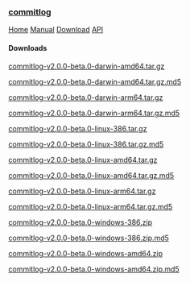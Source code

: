 <!-- meta -->
<title>
    commitlog | downloads
</title>
<meta name="description" content="commits to changelog generator">
<!-- meta end -->

### [commitlog](/)

[Home](/) [Manual](/manual) [Download](/download) [API](/api)

#### Downloads

[commitlog-v2.0.0-beta.0-darwin-amd64.tar.gz]("https://github.com/barelyhuman/commitlog/releases/download/v2.0.0-beta.0/commitlog-v2.0.0-beta.0-darwin-amd64.tar.gz")

[commitlog-v2.0.0-beta.0-darwin-amd64.tar.gz.md5]("https://github.com/barelyhuman/commitlog/releases/download/v2.0.0-beta.0/commitlog-v2.0.0-beta.0-darwin-amd64.tar.gz.md5")

[commitlog-v2.0.0-beta.0-darwin-arm64.tar.gz]("https://github.com/barelyhuman/commitlog/releases/download/v2.0.0-beta.0/commitlog-v2.0.0-beta.0-darwin-arm64.tar.gz")

[commitlog-v2.0.0-beta.0-darwin-arm64.tar.gz.md5]("https://github.com/barelyhuman/commitlog/releases/download/v2.0.0-beta.0/commitlog-v2.0.0-beta.0-darwin-arm64.tar.gz.md5")

[commitlog-v2.0.0-beta.0-linux-386.tar.gz]("https://github.com/barelyhuman/commitlog/releases/download/v2.0.0-beta.0/commitlog-v2.0.0-beta.0-linux-386.tar.gz")

[commitlog-v2.0.0-beta.0-linux-386.tar.gz.md5]("https://github.com/barelyhuman/commitlog/releases/download/v2.0.0-beta.0/commitlog-v2.0.0-beta.0-linux-386.tar.gz.md5")

[commitlog-v2.0.0-beta.0-linux-amd64.tar.gz]("https://github.com/barelyhuman/commitlog/releases/download/v2.0.0-beta.0/commitlog-v2.0.0-beta.0-linux-amd64.tar.gz")

[commitlog-v2.0.0-beta.0-linux-amd64.tar.gz.md5]("https://github.com/barelyhuman/commitlog/releases/download/v2.0.0-beta.0/commitlog-v2.0.0-beta.0-linux-amd64.tar.gz.md5")

[commitlog-v2.0.0-beta.0-linux-arm64.tar.gz]("https://github.com/barelyhuman/commitlog/releases/download/v2.0.0-beta.0/commitlog-v2.0.0-beta.0-linux-arm64.tar.gz")

[commitlog-v2.0.0-beta.0-linux-arm64.tar.gz.md5]("https://github.com/barelyhuman/commitlog/releases/download/v2.0.0-beta.0/commitlog-v2.0.0-beta.0-linux-arm64.tar.gz.md5")

[commitlog-v2.0.0-beta.0-windows-386.zip]("https://github.com/barelyhuman/commitlog/releases/download/v2.0.0-beta.0/commitlog-v2.0.0-beta.0-windows-386.zip")

[commitlog-v2.0.0-beta.0-windows-386.zip.md5]("https://github.com/barelyhuman/commitlog/releases/download/v2.0.0-beta.0/commitlog-v2.0.0-beta.0-windows-386.zip.md5")

[commitlog-v2.0.0-beta.0-windows-amd64.zip]("https://github.com/barelyhuman/commitlog/releases/download/v2.0.0-beta.0/commitlog-v2.0.0-beta.0-windows-amd64.zip")

[commitlog-v2.0.0-beta.0-windows-amd64.zip.md5]("https://github.com/barelyhuman/commitlog/releases/download/v2.0.0-beta.0/commitlog-v2.0.0-beta.0-windows-amd64.zip.md5")
